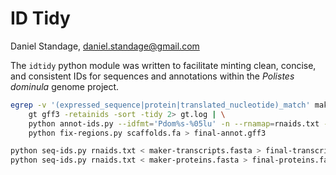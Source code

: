 # ID Tidy

Daniel Standage, daniel.standage@gmail.com

The ``idtidy`` python module was written to facilitate minting clean, concise, and consistent IDs for sequences and annotations within the *Polistes dominula* genome project.

```bash
egrep -v '(expressed_sequence|protein|translated_nucleotide)_match' maker.gff3 | \
    gt gff3 -retainids -sort -tidy 2> gt.log | \
    python annot-ids.py --idfmt='Pdom%s-%05lu' -n --rnamap=rnaids.txt --dbxref=MAKER - | \
    python fix-regions.py scaffolds.fa > final-annot.gff3

python seq-ids.py rnaids.txt < maker-transcripts.fasta > final-transcripts.fasta
python seq-ids.py rnaids.txt < maker-proteins.fasta > final-proteins.fasta
```

